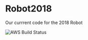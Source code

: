 # Robot2018
Our currrent code for the 2018 Robot

![AWS Build Status](https://codebuild.us-east-2.amazonaws.com/badges?uuid=eyJlbmNyeXB0ZWREYXRhIjoiaTBnb2N3WEZlNEtyNWZDOEtWOVdzUU1FY0w0SXFBcmJhSnZxZlRzWm5pckhaN3pBK3NFRXgzamUzMS9sSFFmMmdtb2NJREdad2RDbEQ4VTdweGhDbHBjPSIsIml2UGFyYW1ldGVyU3BlYyI6IllMZmljSzg5YkN6dGlsczgiLCJtYXRlcmlhbFNldFNlcmlhbCI6MX0%3D&branch=master)
